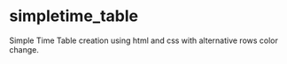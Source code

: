 # simpletime_table
Simple Time Table creation using html and css with alternative rows color change.
